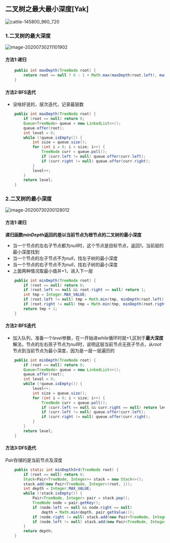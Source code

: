 ## 二叉树之最大最小深度[Yak]

![cattle-145800_960_720](D:\Dev\SrcCode\geek-algorithm-leetcode\src\main\leetcode_manuscripts\binary_tree\二叉树之最大最小深度[Yak].assets\cattle-145800_960_720.png)

### 1.二叉树的最大深度

![image-20200730211101902](D:\Dev\SrcCode\geek-algorithm-leetcode\src\main\leetcode_manuscripts\binary_tree\二叉树之最大最小深度[Yak].assets\image-20200730211101902.png)

#### 方法1:递归

```java
    public int maxDepth(TreeNode root) {
        return root == null ? 0 : 1 + Math.max(maxDepth(root.left), maxDepth(root.right));
    }
```

#### 方法2:BFS迭代

- 没啥好说的，层次迭代，记录最层数

```java
    public int maxDepth(TreeNode root) {
        if (root == null) return 0;
        Queue<TreeNode> queue = new LinkedList<>();
        queue.offer(root);
        int level = 0;
        while (!queue.isEmpty()) {
            int size = queue.size();
            for (int i = 0; i < size; i++) {
                TreeNode curr = queue.poll();
                if (curr.left != null) queue.offer(curr.left);
                if (curr.right != null) queue.offer(curr.right);
            }
            level++;
        }
        return level;
    }
```

### 2.二叉树的最小深度

![image-20200730200128012](D:\Dev\SrcCode\geek-algorithm-leetcode\src\main\leetcode_manuscripts\binary_tree\二叉树之最大最小深度[Yak].assets\image-20200730200128012.png)

#### 方法1:递归

**递归函数$minDepth$返回的是以当前节点为根节点的二叉树的最小深度**

- 当一个节点的左右子节点都为$null$时，这个节点是目标节点，返回1，当前层的最小深度找到
- 当一个节点的左子节点不为$null$，找左子树的最小深度
- 当一个节点的右子节点不为$null$，找右子树的最小深度
- 上面两种情况取最小值并+1，进入下一层

```java
    public int minDepth(TreeNode root) {
        if (root == null) return 0;
        if (root.left == null && root.right == null) return 1;
        int tmp = Integer.MAX_VALUE;
        if (root.left != null) tmp = Math.min(tmp, minDepth(root.left));
        if (root.right != null) tmp = Math.min(tmp, minDepth(root.right));
        return tmp + 1;
    }
```

#### 方法2:BFS迭代

- 加入队列，准备一个$level$参数，在一开始进$while$循环时就+1,区别于**最大深度**解法，节点的左右孩子节点为$null$时，说明这层当前节点无孩子节点，从$root$节点到当前节点为最小深度，因为是一层一层遍历的

```java
    public int minDepth(TreeNode root) {
        if (root == null) return 0;
        Queue<TreeNode> queue = new LinkedList<>();
        queue.offer(root);
        int level = 0;
        while (!queue.isEmpty()) {
            level++;
            int size = queue.size();
            for (int i = 0; i < size; i++) {
                TreeNode curr = queue.poll();
                if (curr.left == null && curr.right == null) return level;
                if (curr.left != null) queue.offer(curr.left);
                if (curr.right != null) queue.offer(curr.right);
            }
        }
        return level;
    }
```

#### 方法3:DFS迭代

$Pair$存储的是当前节点及深度

```java
    public static int minDepth3rd(TreeNode root) {
        if (root == null) return 0;
        Stack<Pair<TreeNode, Integer>> stack = new Stack<>();
        stack.add(new Pair<TreeNode, Integer>(root, 1));
        int depth = Integer.MAX_VALUE;
        while (!stack.isEmpty()) {
            Pair<TreeNode, Integer> pair = stack.pop();
            TreeNode node = pair.getKey();
            if (node.left == null && node.right == null)
                depth = Math.min(depth, pair.getValue());
            if (node.right != null) stack.add(new Pair<TreeNode, Integer>(node.right, pair.getValue() + 1));
            if (node.left != null) stack.add(new Pair<TreeNode, Integer>(node.left, pair.getValue() + 1));
        }
        return depth;
    }
```







